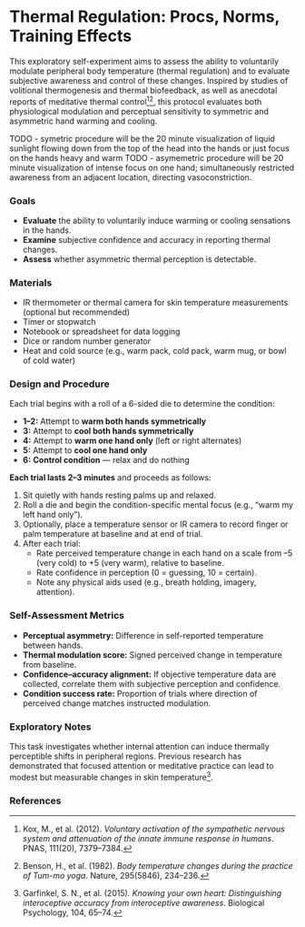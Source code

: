 # Thermal Regulation: Procs, Norms, Training Effects

This exploratory self-experiment aims to assess the ability to voluntarily modulate peripheral body temperature (thermal regulation) and to evaluate subjective awareness and control of these changes. Inspired by studies of volitional thermogenesis and thermal biofeedback, as well as anecdotal reports of meditative thermal control[^1][^2], this protocol evaluates both physiological modulation and perceptual sensitivity to symmetric and asymmetric hand warming and cooling.


TODO - symetric procedure will be the 20 minute visualization of liquid sunlight flowing down from the top of the head into the hands or just focus on the hands heavy and warm
TODO - asymemetric procedure will be 20 minute visualization of intense focus on one hand; simultaneously restricted awareness from an adjacent location, directing vasoconstriction.


### Goals

- **Evaluate** the ability to voluntarily induce warming or cooling sensations in the hands.  
- **Examine** subjective confidence and accuracy in reporting thermal changes.  
- **Assess** whether asymmetric thermal perception is detectable.  

### Materials

- IR thermometer or thermal camera for skin temperature measurements (optional but recommended)  
- Timer or stopwatch  
- Notebook or spreadsheet for data logging  
- Dice or random number generator  
- Heat and cold source (e.g., warm pack, cold pack, warm mug, or bowl of cold water)  

### Design and Procedure

Each trial begins with a roll of a 6-sided die to determine the condition:

- **1–2:** Attempt to **warm both hands symmetrically**  
- **3:** Attempt to **cool both hands symmetrically**  
- **4:** Attempt to **warm one hand only** (left or right alternates)  
- **5:** Attempt to **cool one hand only**  
- **6:** **Control condition** — relax and do nothing  

**Each trial lasts 2–3 minutes** and proceeds as follows:

1. Sit quietly with hands resting palms up and relaxed.  
2. Roll a die and begin the condition-specific mental focus (e.g., “warm my left hand only”).  
3. Optionally, place a temperature sensor or IR camera to record finger or palm temperature at baseline and at end of trial.  
4. After each trial:  
   - Rate perceived temperature change in each hand on a scale from –5 (very cold) to +5 (very warm), relative to baseline.  
   - Rate confidence in perception (0 = guessing, 10 = certain).  
   - Note any physical aids used (e.g., breath holding, imagery, attention).  

### Self-Assessment Metrics

- **Perceptual asymmetry:** Difference in self-reported temperature between hands.  
- **Thermal modulation score:** Signed perceived change in temperature from baseline.  
- **Confidence–accuracy alignment:** If objective temperature data are collected, correlate them with subjective perception and confidence.  
- **Condition success rate:** Proportion of trials where direction of perceived change matches instructed modulation.  

### Exploratory Notes

This task investigates whether internal attention can induce thermally perceptible shifts in peripheral regions. Previous research has demonstrated that focused attention or meditative practice can lead to modest but measurable changes in skin temperature[^3].

### References

[^1]: Kox, M., et al. (2012). _Voluntary activation of the sympathetic nervous system and attenuation of the innate immune response in humans_. PNAS, 111(20), 7379–7384.  
[^2]: Benson, H., et al. (1982). _Body temperature changes during the practice of Tum-mo yoga_. Nature, 295(5846), 234–236.  
[^3]: Garfinkel, S. N., et al. (2015). _Knowing your own heart: Distinguishing interoceptive accuracy from interoceptive awareness_. Biological Psychology, 104, 65–74.  